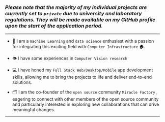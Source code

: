 
### *Please note that the majority of my individual projects are currently set to ```private``` due to university and laboratory regulations. They will be made available on my GitHub profile upon the start of the application period.*

<hr>

* 🚀 I am a ```machine Learning``` and ```data science``` enthusiast with a passion for integrating this exciting field with ```Computer Infrastructure``` 🏠. 
* 👁️ I have some experiences in ```Computer Vision research``` 

* 💻 I have honed my ```Full Stack Web/Desktop/Mobile``` app development skills, allowing me to bring the projects to life and deliver end-to-end solutions.

* 🗂️ I am the co-founder of the ```open source``` community ```Miracle Factory``` , eagering to connect with other members of the open source community and particularly interested in exploring new collaborations that can drive meaningful changes. 



<hr>

